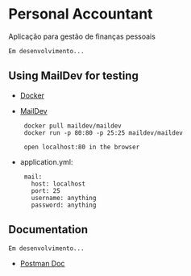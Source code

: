 # Personal Accountant
Aplicação para gestão de finanças pessoais

    Em desenvolvimento...

## Using MailDev for testing

 - [Docker](https://www.docker.com/get-started)
 - [MailDev](https://maildev.github.io/maildev/)

        docker pull maildev/maildev
        docker run -p 80:80 -p 25:25 maildev/maildev
        
        open localhost:80 in the browser

 - application.yml:

        mail:
          host: localhost
          port: 25
          username: anything
          password: anything

## Documentation

    Em desenvolvimento...

 - [Postman Doc](https://documenter.getpostman.com/view/9922970/TzRX7kEj)

